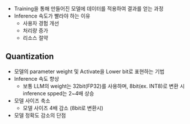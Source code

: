 - Training을 통해 만들어진 모델에 데이터를 적용하여 결과를 얻는 과정
- Inference 속도가 빨라야 하는 이유
	- 사용자 경험 개선
	- 처리량 증가
	- 리소스 절약
## Quantization
- 모델의 parameter weight 및 Activate을 Lower bit로 표현하는 기법
- Inference 속도 향상
	- 보통 LLM의 weight는 32bit(FP32)를 사용하며, 8bit(ex. INT8)로 변환 시 inference spped는 2~4배 상승
- 모델 사이즈 축소
	- 모델 사이즈 4배 감소 (8bit로 변환시)
- 모델 정확도 감소의 단점

